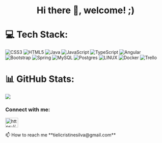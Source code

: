 <h1 align="center">Hi there 👋, welcome! ;)</h1>

<!-- <h3 align="center">I'm Software Developer that loves learning about technology.</h3>
-->
# 💻 Tech Stack:
![CSS3](https://img.shields.io/badge/css3-%231572B6.svg?style=flat&logo=css3&logoColor=white) ![HTML5](https://img.shields.io/badge/html5-%23E34F26.svg?style=flat&logo=html5&logoColor=white) ![Java](https://img.shields.io/badge/java-%23ED8B00.svg?style=flat&logo=java&logoColor=white) ![JavaScript](https://img.shields.io/badge/javascript-%23323330.svg?style=flat&logo=javascript&logoColor=%23F7DF1E) ![TypeScript](https://img.shields.io/badge/typescript-%23007ACC.svg?style=flat&logo=typescript&logoColor=white) ![Angular](https://img.shields.io/badge/angular-%23DD0031.svg?style=flat&logo=angular&logoColor=white) ![Bootstrap](https://img.shields.io/badge/bootstrap-%23563D7C.svg?style=flat&logo=bootstrap&logoColor=white) ![Spring](https://img.shields.io/badge/spring-%236DB33F.svg?style=flat&logo=spring&logoColor=white) ![MySQL](https://img.shields.io/badge/mysql-%2300f.svg?style=flat&logo=mysql&logoColor=white) ![Postgres](https://img.shields.io/badge/postgres-%23316192.svg?style=flat&logo=postgresql&logoColor=white) ![LINUX](https://img.shields.io/badge/Linux-FCC624?style=flat&logo=linux&logoColor=black) ![Docker](https://img.shields.io/badge/docker-%230db7ed.svg?style=flat&logo=docker&logoColor=white) ![Trello](https://img.shields.io/badge/Trello-%23026AA7.svg?style=flat&logo=Trello&logoColor=white)




# 📊 GitHub Stats:

![](https://github-readme-stats.vercel.app/api/top-langs/?username=TieliCristine&theme=dark&hide_border=false&include_all_commits=true&count_private=true&layout=compact)

<h3 align="left">Connect with me:</h3>
<p align="left">
<a href="https://linkedin.com/in/https://www.linkedin.com/in/tieli-cristine-lehnen/" target="blank"><img align="center" src="https://raw.githubusercontent.com/rahuldkjain/github-profile-readme-generator/master/src/images/icons/Social/linked-in-alt.svg" alt="https://www.linkedin.com/in/tieli-cristine-lehnen/" height="30" width="40" /></a>
</p>
📫 How to reach me **tielicristinesilva@gmail.com**
<!--
### ✍️ Random Dev Quote
![](https://quotes-github-readme.vercel.app/api?type=horizontal&theme=tokyonight)
## 🏆 GitHub Trophies
![](https://github-profile-trophy.vercel.app/?username=TieliCristine&theme=apprentice&no-frame=true&no-bg=true&margin-w=4)
-->




<!-- Proudly created with GPRM ( https://gprm.itsvg.in ) -->

